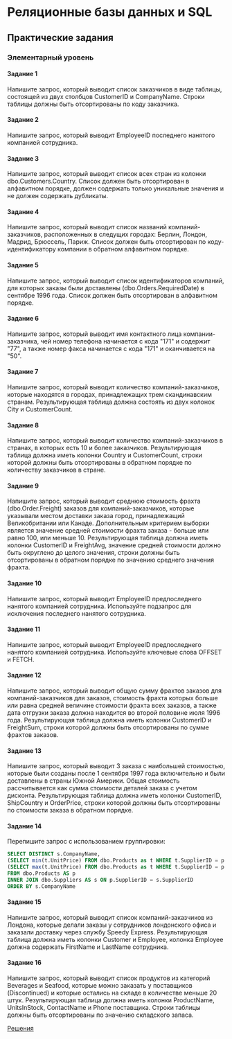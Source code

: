 # Реляционные базы данных и SQL

## Практические задания

### Элементарный уровень

#### Задание 1

Напишите запрос, который выводит список заказчиков в виде таблицы, состоящей из двух столбцов CustomerID и CompanyName. Строки таблицы должны быть отсортированы по коду заказчика.


#### Задание 2

Напишите запрос, который выводит EmployeeID последнего нанятого компанией сотрудника.


#### Задание 3

Напишите запрос, который выводит список всех стран из колонки dbo.Customers.Country. Список должен быть отсортирован в алфавитном порядке, должен содержать только уникальные значения и не должен содержать дубликаты.


#### Задание 4

Напишите запрос, который выводит список названий компаний-заказчиков, расположенных в следущих городах: Берлин, Лондон, Мадрид, Брюссель, Париж. Список должен быть отсортирован по коду-идентификатору компании в обратном алфавитном порядке.


#### Задание 5

Напишите запрос, который выводит список идентификаторов компаний, для которых заказы были доставлены (dbo.Orders.RequiredDate) в сентябре 1996 года. Список должен быть отсортирован в алфавитном порядке.


#### Задание 6

Напишите запрос, который выводит имя контактного лица компании-заказчика, чей номер телефона начинается с кода "171" и содержит "77", а также номер факса начинается с кода "171" и оканчивается на "50".


#### Задание 7

Напишите запрос, который выводит количество компаний-заказчиков, которые находятся в городах, принадлежащих трем скандинавским странам. Результирующая таблица должна состоять из двух колонок City и CustomerCount.


#### Задание 8

Напишите запрос, который выводит количество компаний-заказчиков в странах, в которых есть 10 и более заказчиков. Результирующая таблица должна иметь колонки Country и CustomerCount, строки которой должны быть отсортированы в обратном порядке по количеству заказчиков в стране.


#### Задание 9

Напишите запрос, который выводит среднюю стоимость фрахта (dbo.Order.Freight) заказов для компаний-заказчиков, которые указывали местом доставки заказа город, принадлежащий Великобритании или Канаде. Дополнительным критерием выборки является значение средней стоимости фрахта заказа - больше или равно 100, или меньше 10. Результирующая таблица должна иметь колонки CustomerID и FreightAvg, значение средней стоимости должно быть округлено до целого значения, строки должны быть отсортированы в обратном порядке по значению среднего значения фрахта.


#### Задание 10

Напишите запрос, который выводит EmployeeID предпоследнего нанятого компанией сотрудника. Используйте подзапрос для исключения последнего нанятого сотрудника.


#### Задание 11

Напишите запрос, который выводит EmployeeID предпоследнего нанятого компанией сотрудника. Используйте ключевые слова OFFSET и FETCH.


#### Задание 12

Напишите запрос, который выводит общую сумму фрахтов заказов для компаний-заказчиков для заказов, стоимость фрахта которых больше или равна средней величине стоимости фрахта всех заказов, а также дата отгрузки заказа должна находится во второй половине июля 1996 года. Результирующая таблица должна иметь колонки CustomerID и FreightSum, строки которой должны быть отсортированы по сумме фрахтов заказов.


#### Задание 13

Напишите запрос, который выводит 3 заказа с наибольшей стоимостью, которые были созданы после 1 сентября 1997 года включительно и были доставлены в страны Южной Америки. Общая стоимость рассчитывается как сумма стоимости деталей заказа с учетом дисконта. Результирующая таблица должна иметь колонки CustomerID, ShipCountry и OrderPrice, строки которой должны быть отсортированы по стоимости заказа в обратном порядке.


#### Задание 14

Перепишите запрос с использованием группировки:

```sql
SELECT DISTINCT s.CompanyName,
(SELECT min(t.UnitPrice) FROM dbo.Products as t WHERE t.SupplierID = p.SupplierID) as MinPrice,
(SELECT max(t.UnitPrice) FROM dbo.Products as t WHERE t.SupplierID = p.SupplierID) as MaxPrice
FROM dbo.Products AS p
INNER JOIN dbo.Suppliers AS s ON p.SupplierID = s.SupplierID
ORDER BY s.CompanyName
```

#### Задание 15

Напишите запрос, который выводит список компаний-заказчиков из Лондона, которые делали заказы у сотрудников лондонского офиса и заказали доставку через службу Speedy Express. Результирующая таблица должна иметь колонки Customer и Employee, колонка Employee должна содержать FirstName и LastName сотрудника.


#### Задание 16

Напишите запрос, который выводит список продуктов из категорий Beverages и Seafood, которые можно заказать у поставщиков (Discontinued) и которые остались на складе в количестве меньше 20 штук. Результирующая таблица должна иметь колонки ProductName, UnitsInStock, ContactName и Phone поставщика. Строки таблицы должны быть отсортированы по значению складского запаса.

[Решения](https://github.com/nadezhdaleshchevich/sql-tasks/blob/master/solutions-sql-task.sql)
